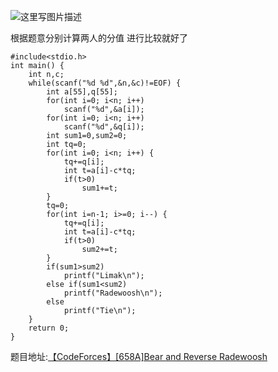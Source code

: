 ![这里写图片描述](http://img.blog.csdn.net/20160407215112777)

根据题意分别计算两人的分值
进行比较就好了

```
#include<stdio.h>
int main() {
	int n,c;
	while(scanf("%d %d",&n,&c)!=EOF) {
		int a[55],q[55];
		for(int i=0; i<n; i++)
			scanf("%d",&a[i]);
		for(int i=0; i<n; i++)
			scanf("%d",&q[i]);
		int sum1=0,sum2=0;
		int tq=0;
		for(int i=0; i<n; i++) {
			tq+=q[i];
			int t=a[i]-c*tq;
			if(t>0)
				sum1+=t;
		}
		tq=0;
		for(int i=n-1; i>=0; i--) {
			tq+=q[i];
			int t=a[i]-c*tq;
			if(t>0)
				sum2+=t;
		}
		if(sum1>sum2)
			printf("Limak\n");
		else if(sum1<sum2)
			printf("Radewoosh\n");
		else
			printf("Tie\n");
	}
	return 0;
}
```
题目地址:[【CodeForces】[658A]Bear and Reverse Radewoosh](http://codeforces.com/problemset/problem/658/A)